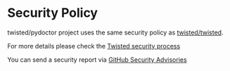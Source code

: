 # Security Policy

twisted/pydoctor project uses the same security policy as [twisted/twisted](https://github.com/twisted/twisted).

For more details please check the [Twisted security process](https://github.com/twisted/twisted?tab=security-ov-file#readme)

You can send a security report via [GitHub Security Advisories](https://github.com/twisted/pydoctor/security/advisories/new)
